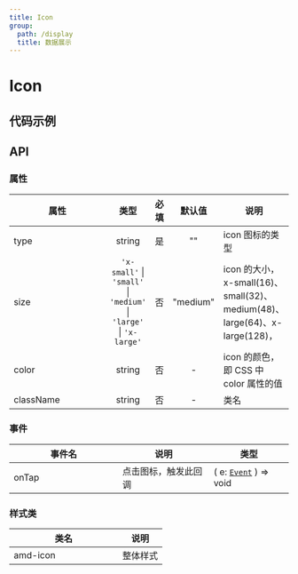 ```yaml
---
title: Icon
group:
  path: /display
  title: 数据展示
---
```

# Icon

## 代码示例

<code src='../../demo/pages/Icon'></code>

## API
### 属性
| 属性 | 类型 | 必填 | 默认值 | 说明 |
| -----|:-----:|:-----:|:-----:|----- |
| type | string | 是 | "" | icon 图标的类型 |
| size | `'x-small'` &verbar; `'small'` &verbar; `'medium'` &verbar; `'large'` &verbar; `'x-large'` | 否 | "medium" | icon 的大小，x-small(16)、small(32)、medium(48)、large(64)、x-large(128)， |
| color | string | 否 | - | icon 的颜色，即 CSS 中 color 属性的值 |
| className | string | 否 | - | 类名 |

### 事件

| 事件名 | 说明 | 类型 |
| -----|-----|-----|
| onTap | 点击图标，触发此回调 | ( e: [`Event`](https://opendocs.alipay.com/mini/framework/event-object) ) => void |

### 样式类
| 类名 | 说明 |
| -----|-----|
| amd-icon | 整体样式 |

<style> 
table th:first-of-type { width: 180px; } 
.__dumi-default-layout-content article table:first-of-type th:nth-of-type(2)  {
    width: 140px
} 
.__dumi-default-layout-content article table:first-of-type th:nth-of-type(3)  {
    width: 30px
} 
.__dumi-default-layout-content article table:first-of-type th:nth-of-type(4)  {
    width: 50px
} 

</style> 